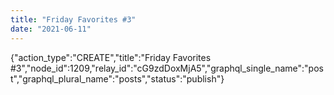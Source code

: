 ```yaml
---
title: "Friday Favorites #3"
date: "2021-06-11"
---
```


{"action\_type":"CREATE","title":"Friday Favorites #3","node\_id":1209,"relay\_id":"cG9zdDoxMjA5","graphql\_single\_name":"post","graphql\_plural\_name":"posts","status":"publish"}
